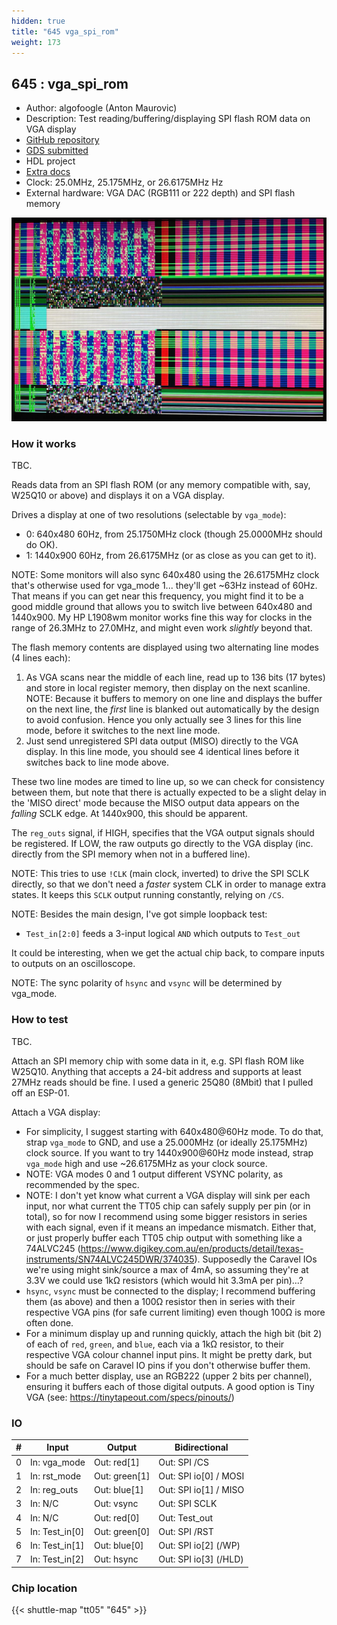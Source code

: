 ```yaml
---
hidden: true
title: "645 vga_spi_rom"
weight: 173
---
```


## 645 : vga_spi_rom

* Author: algofoogle (Anton Maurovic)
* Description: Test reading/buffering/displaying SPI flash ROM data on VGA display
* [GitHub repository](https://github.com/algofoogle/tt05-vga-spi-rom)
* [GDS submitted](https://github.com/algofoogle/tt05-vga-spi-rom/actions/runs/6747966458)
* HDL project
* [Extra docs](https://github.com/algofoogle/tt05-vga-spi-rom)
* Clock: 25.0MHz, 25.175MHz, or 26.6175MHz Hz
* External hardware: VGA DAC (RGB111 or 222 depth) and SPI flash memory

![picture](images/picture.jpg)

### How it works

TBC.

Reads data from an SPI flash ROM (or any memory compatible with, say, W25Q10 or above)
and displays it on a VGA display.

Drives a display at one of two resolutions (selectable by `vga_mode`):

* 0: 640x480 60Hz, from 25.1750MHz clock (though 25.0000MHz should do OK).
* 1: 1440x900 60Hz, from 26.6175MHz (or as close as you can get to it).

NOTE: Some monitors will also sync 640x480 using the 26.6175MHz clock that's otherwise
used for vga_mode 1... they'll get ~63Hz instead of 60Hz. That means if you can get
near this frequency, you might find it to be a good middle ground that allows you to
switch live between 640x480 and 1440x900. My HP L1908wm monitor works fine this way for
clocks in the range of 26.3MHz to 27.0MHz, and might even work *slightly* beyond that.

The flash memory contents are displayed using two alternating line modes (4 lines each):

1. As VGA scans near the middle of each line, read up to 136 bits (17 bytes) and
   store in local register memory, then display on the next scanline. NOTE:
   Because it buffers to memory on one line and displays the buffer on the next
   line, the *first* line is blanked out automatically by the design to avoid confusion.
   Hence you only actually see 3 lines for this line mode, before it switches to
   the next line mode.
2. Just send unregistered SPI data output (MISO) directly to the VGA display.
   In this line mode, you should see 4 identical lines before it switches back
   to line mode above.

These two line modes are timed to line up, so we can check for consistency between them,
but note that there is actually expected to be a slight delay in the 'MISO direct'
mode because the MISO output data appears on the *falling* SCLK edge.
At 1440x900, this should be apparent.

The `reg_outs` signal, if HIGH, specifies that the VGA output signals should be
registered. If LOW, the raw outputs go directly to the VGA display (inc. directly
from the SPI memory when not in a buffered line).

NOTE: This tries to use `!CLK` (main clock, inverted) to drive the SPI SCLK directly,
so that we don't need a *faster* system CLK in order to manage extra states. It keeps
this `SCLK` output running constantly, relying on `/CS`.

NOTE: Besides the main design, I've got simple loopback test:

* `Test_in[2:0]` feeds a 3-input logical `AND` which outputs to `Test_out`

It could be interesting, when we get the actual chip back, to compare inputs to outputs
on an oscilloscope.

NOTE: The sync polarity of `hsync` and `vsync` will be determined by vga_mode.


### How to test

TBC.

Attach an SPI memory chip with some data in it, e.g. SPI flash ROM like W25Q10.
Anything that accepts a 24-bit address and supports at least 27MHz reads should be fine.
I used a generic 25Q80 (8Mbit) that I pulled off an ESP-01.

Attach a VGA display:

* For simplicity, I suggest starting with 640x480@60Hz mode. To do that, strap `vga_mode` to GND,
  and use a 25.000MHz (or ideally 25.175MHz) clock source. If you want to try 1440x900@60Hz mode
  instead, strap `vga_mode` high and use ~26.6175MHz as your clock source.
* NOTE: VGA modes 0 and 1 output different VSYNC polarity, as recommended by the spec.
* NOTE: I don't yet know what current a VGA display will sink per each input, nor what current
  the TT05 chip can safely supply per pin (or in total), so for now I recommend using some
  bigger resistors in series with each signal, even if it means an impedance mismatch. Either
  that, or just properly buffer each TT05 chip output with something like a
  74ALVC245 (https://www.digikey.com.au/en/products/detail/texas-instruments/SN74ALVC245DWR/374035).
  Supposedly the Caravel IOs we're using might sink/source a max of 4mA, so assuming they're at
  3.3V we could use 1k&ohm; resistors (which would hit 3.3mA per pin)...?
* `hsync`, `vsync` must be connected to the display; I recommend buffering them (as above)
  and then a 100&ohm; resistor then in series with their respective VGA pins (for safe current
  limiting) even though 100&ohm; is more often done.
* For a minimum display up and running quickly, attach the high bit (bit 2) of each of
  `red`, `green`, and `blue`, each via a 1k&ohm; resistor, to their respective VGA colour
  channel input pins. It might be pretty dark, but should be safe on Caravel IO pins if you
  don't otherwise buffer them.
* For a much better display, use an RGB222 (upper 2 bits per channel), ensuring it buffers each of
  those digital outputs. A good option is Tiny VGA (see: https://tinytapeout.com/specs/pinouts/)


### IO

| # | Input        | Output       | Bidirectional      |
|---|--------------|--------------| -------------------|
| 0 | In: vga_mode  | Out: red[1] | Out: SPI /CS |
| 1 | In: rst_mode  | Out: green[1] | Out: SPI io[0] / MOSI |
| 2 | In: reg_outs  | Out: blue[1] | Out: SPI io[1] / MISO |
| 3 | In: N/C  | Out: vsync | Out: SPI SCLK |
| 4 | In: N/C  | Out: red[0] | Out: Test_out |
| 5 | In: Test_in[0]  | Out: green[0] | Out: SPI /RST |
| 6 | In: Test_in[1]  | Out: blue[0] | Out: SPI io[2] (/WP) |
| 7 | In: Test_in[2]  | Out: hsync | Out: SPI io[3] (/HLD) |

### Chip location

{{< shuttle-map "tt05" "645" >}}
